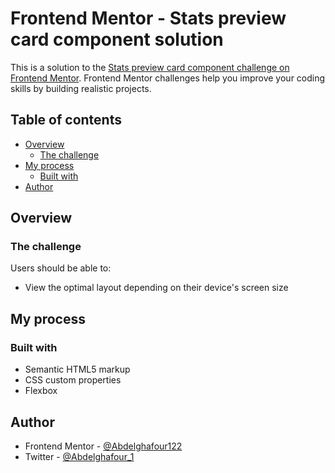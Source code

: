 # Frontend Mentor - Stats preview card component solution

This is a solution to the [Stats preview card component challenge on Frontend Mentor](https://www.frontendmentor.io/challenges/stats-preview-card-component-8JqbgoU62). Frontend Mentor challenges help you improve your coding skills by building realistic projects.

## Table of contents

- [Overview](#overview)
  - [The challenge](#the-challenge)
- [My process](#my-process)
  - [Built with](#built-with)
- [Author](#author)

## Overview

### The challenge

Users should be able to:

- View the optimal layout depending on their device's screen size

## My process

### Built with

- Semantic HTML5 markup
- CSS custom properties
- Flexbox

## Author

- Frontend Mentor - [@Abdelghafour122](https://www.frontendmentor.io/profile/Abdelghafour122)
- Twitter - [@Abdelghafour_1](https://www.twitter.com/Abdelghafour_1)
